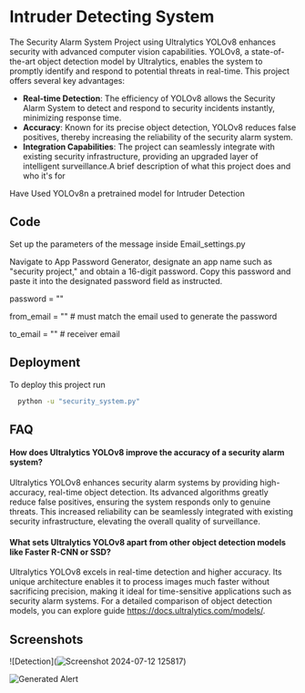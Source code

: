 
# Intruder Detecting System

The Security Alarm System Project using Ultralytics YOLOv8 enhances security with advanced computer vision capabilities. YOLOv8, a state-of-the-art object detection model by Ultralytics, enables the system to promptly identify and respond to potential threats in real-time. This project offers several key advantages:

- **Real-time Detection**: The efficiency of YOLOv8 allows the Security Alarm System to detect and respond to security incidents instantly, minimizing response time.
- **Accuracy**: Known for its precise object detection, YOLOv8 reduces false positives, thereby increasing the reliability of the security alarm system.
- **Integration Capabilities**: The project can seamlessly integrate with existing security infrastructure, providing an upgraded layer of intelligent surveillance.A brief description of what this project does and who it's for

Have Used YOLOv8n a pretrained model for Intruder Detection

## Code

Set up the parameters of the message inside Email_settings.py

Navigate to App Password Generator, designate an app name such as "security project," and obtain a 16-digit password. Copy this password and paste it into the designated password field as instructed.

password = ""

from_email = ""  # must match the email used to generate the password

to_email = ""  # receiver email
## Deployment

To deploy this project run

```bash
  python -u "security_system.py"
```


## FAQ

#### How does Ultralytics YOLOv8 improve the accuracy of a security alarm system?

Ultralytics YOLOv8 enhances security alarm systems by providing high-accuracy, real-time object detection. Its advanced algorithms greatly reduce false positives, ensuring the system responds only to genuine threats. This increased reliability can be seamlessly integrated with existing security infrastructure, elevating the overall quality of surveillance.

#### What sets Ultralytics YOLOv8 apart from other object detection models like Faster R-CNN or SSD?

Ultralytics YOLOv8 excels in real-time detection and higher accuracy. Its unique architecture enables it to process images much faster without sacrificing precision, making it ideal for time-sensitive applications such as security alarm systems. For a detailed comparison of object detection models, you can explore guide https://docs.ultralytics.com/models/.


## Screenshots

![Detection](![Screenshot 2024-07-12 125817](https://github.com/user-attachments/assets/c1b2225f-d31b-49a1-9352-f51e8fa94c5c))

![Generated Alert](https://drive.google.com/file/d/1-7iL_RHMt4DsqKjPOB-YJxms2X-zVu0F/view?usp=sharing)

